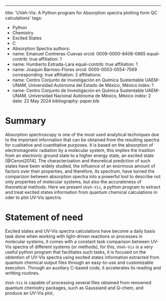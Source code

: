 ---
title: 'UVeh-Vis: A Python program for Absorption spectra plotting form QC calculations'
tags:
  - Python
  - Chemistry
  - Excited States
  - C
  - Absorption Spectra
authors:
  - name: Emanuel Contreras-Cuevas
    orcid: 0009-0000-8406-0665
    equal-contrib: true
    affiliation: 1
  - name: Humberto Estrada-Lara
    equal-contrib: true 
    affiliation: 1
  - name: Joaquin Barroso-Flores
    orcid: 0000-0003-0554-7569
    corresponding: true
    affiliation: 2
affiliations:
 - name: Centro Conjunto de Investigación en Química Sustentable UAEM-UNAM, Universidad Autónoma del Estado de México, México
   index: 1
 - name: Centro Conjunto de Investigación en Química Sustentable UAEM-UNAM, Universidad Nacional Autónoma de México, México
   index: 2
date: 22 May 2024
bibliography: paper.bib


# Summary

Absorption spectroscopy is one of the most used analytical techniques due to
the important information that can be obtained from the resulting spectra for 
cualitative and cuantitative purposes. It is based on the absorption of electromagnetic
radiation by a molecular system, this implies the trasition from an electronic 
ground state to a higher energy state, an excited state [@Ceroni2014]. The characterization 
and theoretical prediction of such states have been widely studied, the influence of
an enormous amount of factors over their properties, and therefore, its spectrum,
have turned the comparizon between absorption spectra into a powerful tool to describe 
not only properties of molecular systems, but also the accurateness of theoretical
methods. Here we present `UVeh-Vis`, a python program to extract and treat excited states
information from quantum chemical calculations in oder to plot UV-Vis spectra.

# Statement of need

Excited states and UV-Vis spectra calculations have become a daily basis task done 
when working with light-driven reactions or processes in molecular systems, it 
comes with a constant task comparison between UV-Vis spectra of different systems 
(or methods), for this, `UVeh-Vis` is a very useful python program that facilitates
such tasks, it is focused on the obtention of UV-Vis spectra using excited states
information extracted from quantum chemical output files through an easy-to-use
and customizable execution. Through an auxiliary C-based code, it accelerates its
reading and writting routines. 

`UVeh-Vis` is capable of processing several files obtained from renowned quantum
chemistry packages, such as Gaussiand and Q-chem, and produce an UV-Vis plot, 


